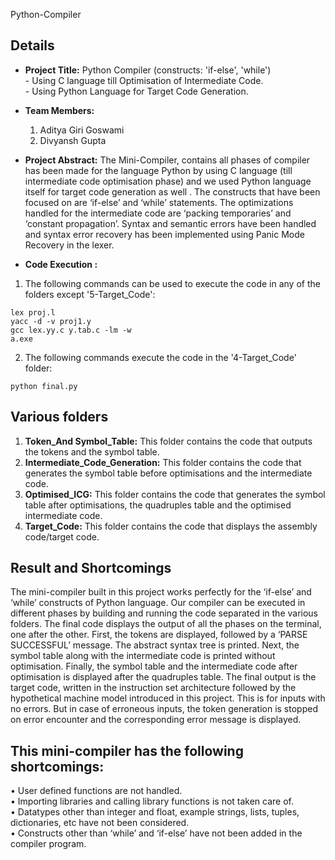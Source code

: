 Python-Compiler

## Details
+ **Project Title:** Python Compiler (constructs: 'if-else', 'while')<br /> 
	       - Using C language till Optimisation of Intermediate Code.<br />
	       - Using Python Language for Target Code Generation.
+ **Team Members:**
   1) Aditya Giri Goswami
   2) Divyansh Gupta
   
+ **Project Abstract:** The Mini-Compiler, contains all phases of compiler has been made for the language Python by using C language (till intermediate code optimisation phase) and we used Python language itself for target code generation as well . The constructs that have been focused on are ‘if-else’ and ‘while’ statements. The optimizations handled for the intermediate code are ‘packing temporaries’ and ‘constant propagation’. Syntax and semantic errors have been handled and syntax error recovery has been implemented using Panic Mode Recovery in the lexer.
+ **Code Execution :**
1) The following commands can be used to execute the code in any of the folders except '5-Target_Code':
```
lex proj.l
yacc -d -v proj1.y
gcc lex.yy.c y.tab.c -lm -w
a.exe
```
2) The following commands execute the code in the '4-Target_Code' folder:
```
python final.py
```

## Various folders
1) **Token_And Symbol_Table:** This folder contains the code that outputs the tokens and the symbol table.
2) **Intermediate_Code_Generation:** This folder contains the code that generates the symbol table before optimisations and the intermediate code.
3) **Optimised_ICG:** This folder contains the code that generates the symbol table after optimisations, the quadruples table and the optimised intermediate code.
4) **Target_Code:** This folder contains the code that displays the assembly code/target code.

## Result and Shortcomings
The mini-compiler built in this project works perfectly for the ‘if-else’ and ‘while’ constructs of Python language. Our compiler can be executed in different phases by building and running the code separated in the various folders. The final code displays the output of all the phases on the terminal, one after the other. First, the tokens are displayed, followed by a ‘PARSE SUCCESSFUL’ message. The abstract syntax tree is printed. Next, the symbol table along with the intermediate code is printed without optimisation. Finally, the symbol table and the intermediate code after optimisation is displayed after the quadruples table. The final output is the target code, written in the instruction set architecture followed by the hypothetical machine model introduced in this project. This is for inputs with no errors. But in case of erroneous inputs, the token generation is stopped on error encounter and the corresponding error message is displayed.

## This mini-compiler has the following shortcomings:<br />
•	User defined functions are not handled.<br />
•	Importing libraries and calling library functions is not taken care of.<br />
•	Datatypes other than integer and float, example strings, lists, tuples, dictionaries, etc have not been considered.<br />
•	Constructs other than ‘while’ and ‘if-else’ have not been added in the compiler program.<br />
